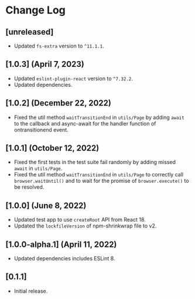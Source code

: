 # Change Log

## [unreleased]

* Updated `fs-extra` version to `^11.1.1`.

## [1.0.3] (April 7, 2023)

* Updated `eslint-plugin-react` version to `^7.32.2`.
* Updated dependencies.

## [1.0.2] (December 22, 2022)

* Fixed the util method `waitTransitionEnd` in `utils/Page` by adding `await` to the callback and async-await for the handler function of ontransitionend event.

## [1.0.1] (October 12, 2022)

* Fixed the first tests in the test suite fail randomly by adding missed `await` in `utils/Page`.
* Fixed the util method `waitTransitionEnd` in `utils/Page` to correctly call `browser.waitUntil()` and to wait for the promise of `browser.execute()` to be resolved.

## [1.0.0] (June 8, 2022)

* Updated test app to use `createRoot` API from React 18.
* Updated the `lockfileVersion` of npm-shrinkwrap file to v2.

## [1.0.0-alpha.1] (April 11, 2022)

* Updated dependencies includes ESLint 8.

## [0.1.1]

* Initial release.
